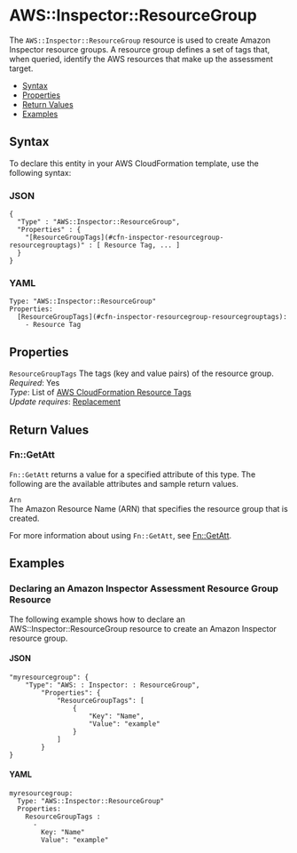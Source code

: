# AWS::Inspector::ResourceGroup<a name="aws-resource-inspector-resourcegroup"></a>

The `AWS::Inspector::ResourceGroup` resource is used to create Amazon Inspector resource groups\. A resource group defines a set of tags that, when queried, identify the AWS resources that make up the assessment target\.


+ [Syntax](#aws-resource-inspector-resourcegroup-syntax)
+ [Properties](#aws-resource-inspector-resourcegroup-properties)
+ [Return Values](#aws-resource-inspector-resourcegroup-returnvalues)
+ [Examples](#aws-resource-inspector-resourcegroup-examples)

## Syntax<a name="aws-resource-inspector-resourcegroup-syntax"></a>

To declare this entity in your AWS CloudFormation template, use the following syntax:

### JSON<a name="aws-resource-inspector-resourcegroup-syntax.json"></a>

```
{
  "Type" : "AWS::Inspector::ResourceGroup",
  "Properties" : {
    "[ResourceGroupTags](#cfn-inspector-resourcegroup-resourcegrouptags)" : [ Resource Tag, ... ]
  }
}
```

### YAML<a name="aws-resource-inspector-resourcegroup-syntax.yaml"></a>

```
Type: "AWS::Inspector::ResourceGroup"
Properties:
  [ResourceGroupTags](#cfn-inspector-resourcegroup-resourcegrouptags): 
    - Resource Tag
```

## Properties<a name="aws-resource-inspector-resourcegroup-properties"></a>

`ResourceGroupTags`  <a name="cfn-inspector-resourcegroup-resourcegrouptags"></a>
The tags \(key and value pairs\) of the resource group\.  
 *Required*: Yes  
 *Type*: List of [AWS CloudFormation Resource Tags](aws-properties-resource-tags.md)  
 *Update requires*: [Replacement](using-cfn-updating-stacks-update-behaviors.md#update-replacement) 

## Return Values<a name="aws-resource-inspector-resourcegroup-returnvalues"></a>

### Fn::GetAtt<a name="aws-resource-inspector-resourcegroup-getatt"></a>

 `Fn::GetAtt` returns a value for a specified attribute of this type\. The following are the available attributes and sample return values\. 

`Arn`  
The Amazon Resource Name \(ARN\) that specifies the resource group that is created\. 

For more information about using `Fn::GetAtt`, see [Fn::GetAtt](intrinsic-function-reference-getatt.md)\. 

## Examples<a name="aws-resource-inspector-resourcegroup-examples"></a>

### Declaring an Amazon Inspector Assessment Resource Group Resource<a name="aws-resource-inspector-resourcegroup-example1"></a>

The following example shows how to declare an AWS::Inspector::ResourceGroup resource to create an Amazon Inspector resource group\.

#### JSON<a name="aws-resource-inspector-resourcegroup-example1.json"></a>

```
"myresourcegroup": {
    "Type": "AWS: : Inspector: : ResourceGroup",
        "Properties": {
            "ResourceGroupTags": [
                {
                    "Key": "Name",
                    "Value": "example"
                }
            ]
        }
}
```

#### YAML<a name="aws-resource-inspector-resourcegroup-example1.yaml"></a>

```
myresourcegroup: 
  Type: "AWS::Inspector::ResourceGroup"
  Properties: 
    ResourceGroupTags : 
	  -
        Key: "Name"
        Value": "example"
```
